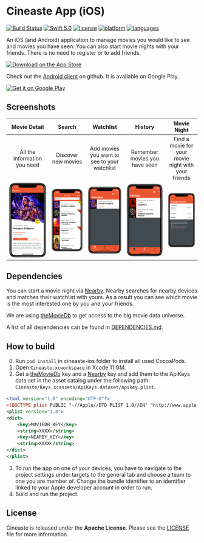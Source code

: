 # Cineaste App (iOS)

[![Build Status](https://travis-ci.com/spacepandas/cineaste-ios.svg?branch=master)](https://travis-ci.org/spacepandas/cineaste-ios.svg?branch=master)
[![Swift 5.0](https://img.shields.io/badge/Swift-5.0-orange.svg)](https://swift.org)
[![license](https://img.shields.io/badge/license-Apache-lightgrey.svg)](https://github.com/spacepandas/cineaste-ios/blob/master/LICENSE)
[![platform](https://img.shields.io/badge/platform-iOS_11+-lightgrey.svg)](https://img.shields.io/badge/platform-iOS_11+-lightgrey.svg)
[![languages](https://img.shields.io/badge/languages-en,_de-lightgrey.svg)](https://img.shields.io/badge/languages-en,_de-lightgrey.svg)

An iOS (and Android) application to manage movies you would like to see and movies you have seen.
You can also start movie nights with your friends. There is no need to register or to add friends.

<a href='https://itunes.apple.com/us/app/cineaste-app/id1402748020'><img alt='Download on the App Store' img src='https://linkmaker.itunes.apple.com/assets/shared/badges/en-us/appstore-lrg.svg' width="152" height="45"/></a>

Check out the [Android client](https://github.com/spacepandas/cineaste-android) on github. It is available on Google Play.

<a href='https://play.google.com/store/apps/details?id=de.cineaste.android&pcampaignid=MKT-Other-global-all-co-prtnr-py-PartBadge-Mar2515-1'><img alt='Get it on Google Play' src='https://play.google.com/intl/en_us/badges/images/apps/en-play-badge.png' height="45px"/></a>

## Screenshots

| Movie Detail      | Search      | Watchlist      | History   | Movie Night      |
|:-----------------:|:-----------:|:--------------:|:---------:|:----------------:|
| All the information you need | Discover new movies | Add movies you want to see to your watchlist | Remember movies you have seen | Find a movie for your movie night with your friends |
| ![movie-detail][] | ![search][] | ![watchlist][] | ![seen][] | ![movie-night][] |

## Dependencies

You can start a movie night via [Nearby][nearbyLink]. Nearby searches for nearby devices and matches their watchlist with yours.
As a result you can see which movie is the most interested one by you and your friends.

We are using [theMovieDb][theMovieDb] to get access to the big movie data universe.

A list of all dependencies can be found in [DEPENDENCIES.md](https://github.com/spacepandas/cineaste-ios/blob/master/DEPENDENCIES.md).

## How to build

0. Run `pod install` in cineaste-ios folder to install all used CocoaPods.
1. Open `Cineaste.xcworkspace` in Xcode 11 GM.
2. Get a [theMovieDb][theMovieDb] key and a [Nearby][nearbyLink] key and add them to the ApiKeys data set in the asset catalog under the following path: `Cineaste/Keys.xcassets/ApiKeys.dataset/apikey.plist`.

```xml 
<?xml version="1.0" encoding="UTF-8"?>
<!DOCTYPE plist PUBLIC "-//Apple//DTD PLIST 1.0//EN" "http://www.apple.com/DTDs/PropertyList-1.0.dtd">
<plist version="1.0">
<dict>
	<key>MOVIEDB_KEY</key>
	<string>XXXX</string>
	<key>NEARBY_KEY</key>
	<string>XXXX</string>
</dict>
</plist>
```

3. To run the app on one of your devices, you have to navigate to the project settings under targets to the general tab and choose a team to one you are member of. Change the bundle identifier to an identifier linked to your Apple developer account in order to run.
4. Build and run the project.

## License

Cineaste is released under the **Apache License**. Please see the [LICENSE](https://github.com/spacepandas/cineaste-ios/blob/master/LICENSE) file for more information.

[nearbyLink]: https://developers.google.com/nearby/messages/overview
[theMovieDb]: https://www.themoviedb.org/
[Kingfisher]: https://github.com/onevcat/Kingfisher
[movie-detail]: /assets/iPhone%20X-01_watchlist_detail_framed.png
[search]: /assets/iPhone%20X-02_search_framed.png
[watchlist]: /assets/iPhone%20X-03_watchlist_framed.png
[seen]: /assets/iPhone%20X-04_seenList_framed.png
[movie-night]: /assets/iPhone%20X-05_startMovieNight_friendsFound_framed.png
